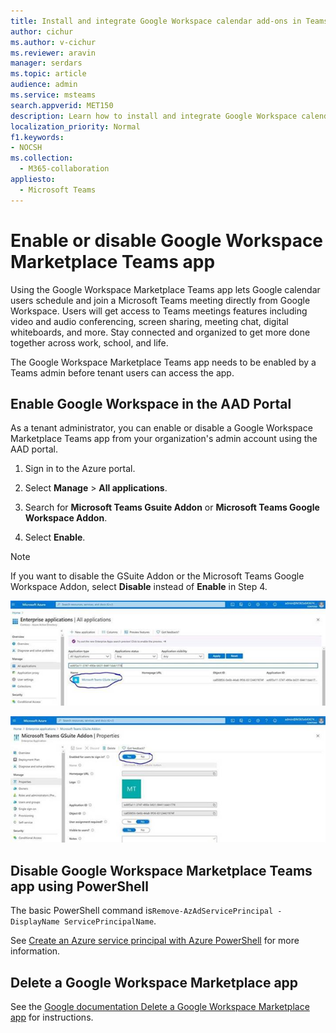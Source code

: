 ```yaml
---
title: Install and integrate Google Workspace calendar add-ons in Teams
author: cichur
ms.author: v-cichur
ms.reviewer: aravin
manager: serdars
ms.topic: article
audience: admin
ms.service: msteams
search.appverid: MET150
description: Learn how to install and integrate Google Workspace calendar add-ons in Microsoft Teams
localization_priority: Normal
f1.keywords:
- NOCSH
ms.collection: 
  - M365-collaboration
appliesto: 
  - Microsoft Teams
---
```



# Enable or disable Google Workspace Marketplace Teams app

Using the Google Workspace Marketplace Teams app lets Google calendar users schedule and join a Microsoft Teams meeting directly from Google Workspace. Users will get access to Teams meetings features including video and audio conferencing, screen sharing, meeting chat, digital whiteboards, and more. Stay connected and organized to get more done together across work, school, and life.

The Google Workspace Marketplace Teams app needs to be enabled by a Teams admin before tenant users can access the app.

## Enable Google Workspace in the AAD Portal

As a tenant administrator, you can enable or disable a Google Workspace Marketplace Teams app from your organization's admin account using the AAD portal.

1. Sign in to the Azure portal.

2. Select **Manage** > **All applications**.

3. Search for **Microsoft Teams Gsuite Addon** or **Microsoft Teams Google Workspace Addon**.

4. Select **Enable**.

 > [!Note]
 > If you want to disable the GSuite Addon or the Microsoft Teams Google Workspace Addon, select **Disable** instead of **Enable** in Step 4.

 ![Azure portal with addons selected](media/aad-portal-addon.png)

 ![Azure portal with gsuite addons selected](media/aad-portal-google-addon.png)

## Disable Google Workspace Marketplace Teams app using PowerShell

The basic PowerShell command is`Remove-AzAdServicePrincipal -DisplayName ServicePrincipalName`.

See [Create an Azure service principal with Azure PowerShell](https://docs.microsoft.com/powershell/azure/create-azure-service-principal-azureps?view=azps-5.0.0) for more information.

## Delete a Google Workspace Marketplace app

See the [Google documentation Delete a Google Workspace Marketplace app](https://support.google.com/a/answer/6216211?hl=en) for instructions.
